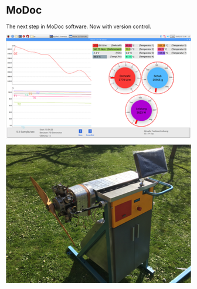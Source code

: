 # MoDoc
The next step in MoDoc software. Now with version control.

![Image of the MoDoc Software](software.png "Software")

![Image of the MoDoc Hardware](hardware.jpg "Hardware")
